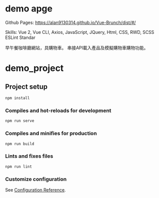 # demo apge 
Github Pages:
https://alan9130314.github.io/Vue-Brunch/dist/#/

Skills:
Vue 2, Vue CLI, Axios, JavaScript, JQuery,
Html, CSS, RWD, SCSS
ESLint Standar

早午餐咖啡廳網站，具購物車。
串接API載入產品及模擬購物車購物功能。
































# demo_project

## Project setup
```
npm install
```

### Compiles and hot-reloads for development
```
npm run serve
```

### Compiles and minifies for production
```
npm run build
```

### Lints and fixes files
```
npm run lint
```

### Customize configuration
See [Configuration Reference](https://cli.vuejs.org/config/).
